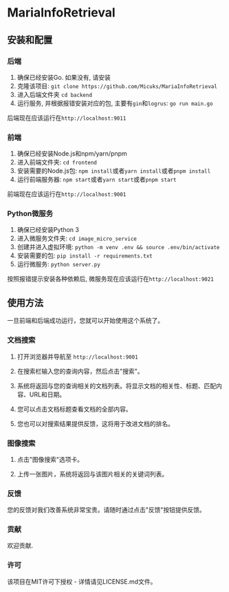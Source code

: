 # MariaInfoRetrieval

## 安装和配置
### 后端
1. 确保已经安装Go. 如果没有, 请安装
2. 克隆该项目: `git clone https://github.com/Micuks/MariaInfoRetrieval`
3. 进入后端文件夹 `cd backend`
4. 运行服务, 并根据报错安装对应的包, 主要有`gin`和`logrus`: `go run main.go`

后端现在应该运行在`http://localhost:9011`

### 前端
1. 确保已经安装Node.js和npm/yarn/pnpm
2. 进入前端文件夹: `cd frontend`
3. 安装需要的Node.js包: `npm install`或者`yarn install`或者`pnpm install`
4. 运行前端服务器: `npm start`或者`yarn start`或者`pnpm start`

前端现在应该运行在`http://localhost:9001`

### Python微服务
1. 确保已经安装Python 3
2. 进入微服务文件夹: `cd image_micro_service`
3. 创建并进入虚拟环境: `python -m venv .env && source .env/bin/activate`
4. 安装需要的包: `pip install -r requirements.txt`
5. 运行微服务: `python server.py`

按照报错提示安装各种依赖后, 微服务现在应该运行在`http://localhost:9021`

## 使用方法
一旦前端和后端成功运行，您就可以开始使用这个系统了。

### 文档搜索
1. 打开浏览器并导航至 `http://localhost:9001`

2. 在搜索栏输入您的查询内容，然后点击"搜索"。

3. 系统将返回与您的查询相关的文档列表。将显示文档的相关性、标题、匹配内容、URL和日期。

4. 您可以点击文档标题查看文档的全部内容。

5. 您也可以对搜索结果提供反馈，这将用于改进文档的排名。

### 图像搜索
1. 点击"图像搜索"选项卡。

2. 上传一张图片，系统将返回与该图片相关的关键词列表。

### 反馈
您的反馈对我们改善系统非常宝贵。请随时通过点击"反馈"按钮提供反馈。

### 贡献
欢迎贡献.

### 许可
该项目在MIT许可下授权 - 详情请见LICENSE.md文件。